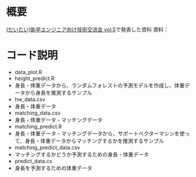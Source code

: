 # 概要
[(だいたい)新卒エンジニア向け技術交流会 vol.5](http://dark.connpass.com/event/23132/)で発表した資料
資料：

# コード説明
- data_plot.R
- height_predict.R
 - 身長・体重データから、ランダムフォレストの予測モデルを作成し、体重データから身長を推測するサンプル
- hw_data.csv
 - 身長・体重データ
- matching_data.csv
 - 身長・体重データ・マッチングデータ
- matching_predict.R
 - 身長・体重データ・マッチングデータから、サポートベクターマシンを使って、身長・体重データからマッチングするかを推測するサンプル
- matching_predict_data.csv
 - マッチングするかどうか予測するための身長・体重データ
- predict_data.cs
 - 身長を予測するための体重データ
